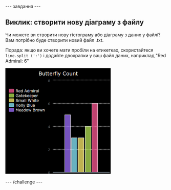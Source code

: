 \--- завдання \---

## Виклик: створити нову діаграму з файлу

Чи можете ви створити нову гістограму або діаграму з даних у файлі? Вам потрібно буде створити новий файл .txt.

Порада: якщо ви хочете мати пробіли на етикетках, скористайтеся `line.split (':')` і додайте двокрапки у ваш файл даних, наприклад "Red Admiral: 6"

![скріншот](images/pets-butterflies.png)

\--- /challenge \---